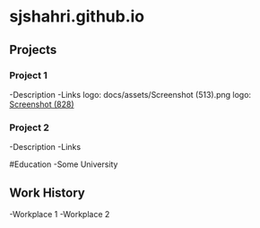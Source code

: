 # sjshahri.github.io

## Projects
### Project 1
-Description
-Links
 logo: docs/assets/Screenshot (513).png
 logo: [Screenshot (828)](https://github.com/user-attachments/assets/5efa0005-0ee4-4118-9f57-5000ef2b70ed)


### Project 2
-Description
-Links


#Education
-Some University


## Work History
-Workplace 1
-Workplace 2
